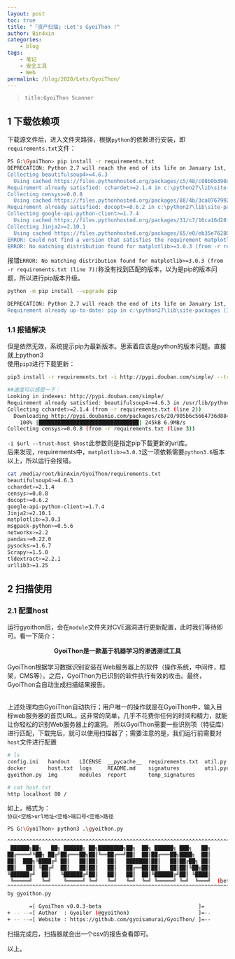 ```yaml
---
layout: post
toc: true
title: "「资产扫描」:Let's GyoiThon !"
author: Bin4xin
categories:
    - blog
tags:
    - 笔记
    - 安全工具
    - Web
permalink: /blog/2020/Lets/GyoiThon/
---
```



> `title:GyoiThon Scanner`

## 1 下载依赖项
下载源文件后，进入文件夹路径，根据`python`的依赖进行安装，即`requirements.txt`文件：

```bash
PS G:\GyoiThon> pip install -r requirements.txt
DEPRECATION: Python 2.7 will reach the end of its life on January 1st, 2020. Please upgrade your Python as Python 2.7 won't be maintained after that date. A future version of pip will drop support for Python 2.7. More details about Python 2 support in pip, can be found at https://pip.pypa.io/en/latest/development/release-process/#python-2-support
Collecting beautifulsoup4>=4.6.3
  Using cached https://files.pythonhosted.org/packages/c5/48/c88b0b390ae1f785942fc83413feb1268a1eb696f343d4d55db735b9bb39/beautifulsoup4-4.8.2-py2-none-any.whl
Requirement already satisfied: cchardet>=2.1.4 in c:\python27\lib\site-packages (from -r requirements.txt (line 2)) (2.1.5)
Collecting censys>=0.0.8
  Using cached https://files.pythonhosted.org/packages/88/4b/3ca07679928c26bb5503b53c37e2f6eef2521289956e2c1bf74b64008afa/censys-0.0.8.tar.gz
Requirement already satisfied: docopt>=0.6.2 in c:\python27\lib\site-packages (from -r requirements.txt (line 4)) (0.6.2)
Collecting google-api-python-client>=1.7.4
  Using cached https://files.pythonhosted.org/packages/31/c7/16ca16d28f2d71c8bd6fa67c91eb2a82259dc589c0504f903b675ecdaa84/google_api_python_client-1.7.11-py2-none-any.whl
Collecting Jinja2>=2.10.1
  Using cached https://files.pythonhosted.org/packages/65/e0/eb35e762802015cab1ccee04e8a277b03f1d8e53da3ec3106882ec42558b/Jinja2-2.10.3-py2.py3-none-any.whl
ERROR: Could not find a version that satisfies the requirement matplotlib>=3.0.3 (from -r requirements.txt (line 7)) (from versions: 0.86, 0.86.1, 0.86.2, 0.91.0, 0.91.1, 1.0.1, 1.1.0, 1.1.1, 1.2.0, 1.2.1, 1.3.0, 1.3.1, 1.4.0, 1.4.1rc1, 1.4.1, 1.4.2, 1.4.3, 1.5.0, 1.5.1, 1.5.2, 1.5.3, 2.0.0b1, 2.0.0b2, 2.0.0b3, 2.0.0b4, 2.0.0rc1, 2.0.0rc2, 2.0.0, 2.0.1, 2.0.2, 2.1.0rc1, 2.1.0, 2.1.1, 2.1.2, 2.2.0rc1, 2.2.0, 2.2.2, 2.2.3, 2.2.4)
ERROR: No matching distribution found for matplotlib>=3.0.3 (from -r requirements.txt (line 7))
```

报错`ERROR: No matching distribution found for matplotlib>=3.0.3 (from -r requirements.txt (line 7))`称没有找到匹配的版本，以为是pip的版本问题，所以进行pip版本升级。
```bash
python -m pip install --upgrade pip

DEPRECATION: Python 2.7 will reach the end of its life on January 1st, 2020. Please upgrade your Python as Python 2.7 won't be maintained after that date. A future version of pip will drop support for Python 2.7. More details about Python 2 support in pip, can be found at https://pip.pypa.io/en/latest/development/release-process/#python-2-support
Requirement already up-to-date: pip in c:\python27\lib\site-packages (19.3.1)
```

### 1.1 报错解决

但是依然无效，系统提示pip为最新版本。思索着应该是python的版本问题。直接就上python3
<br>使用`pip3`进行下载更新：
```bash
pip3 install -r requirements.txt -i http://pypi.douban.com/simple/ --trusted-host pypi.douban.com

##速度可以感受一下：
Looking in indexes: http://pypi.douban.com/simple/
Requirement already satisfied: beautifulsoup4>=4.6.3 in /usr/lib/python3/dist-packages (from -r requirements.txt (line 1)) (4.8.0)
Collecting cchardet>=2.1.4 (from -r requirements.txt (line 2))
  Downloading http://pypi.doubanio.com/packages/c6/20/905b6c5664736d884a40ac3b1204ab874c3c4a8ce86f7b2e28abc1fc6ee4/cchardet-2.1.5-cp37-cp37m-manylinux1_x86_64.whl (241kB)
    100% |████████████████████████████████| 245kB 6.9MB/s 
Collecting censys>=0.0.8 (from -r requirements.txt (line 3))

```
`-i $url --trust-host $host`此参数则是指定pip下载更新的url库。<br>
后来发现，requirements中，`matplotlib>=3.0.3`这一项依赖需要`python3.6`版本以上，所以运行会报错。
```bash
cat /media/root/binAxin/GyoiThon/requirements.txt 
beautifulsoup4>=4.6.3
cchardet>=2.1.4
censys>=0.0.8
docopt>=0.6.2
google-api-python-client>=1.7.4
Jinja2>=2.10.1
matplotlib>=3.0.3
msgpack-python>=0.5.6
networkx>=2.2
pandas>=0.22.0
pysocks>=1.6.7
Scrapy>=1.5.0
tldextract>=2.2.1
urllib3>=1.25
```


## 2 扫描使用
### 2.1 配置host
运行gyoithon后，会在`module`文件夹对CVE漏洞进行更新配置，此时我们等待即可。看一下简介：<br>
<center><strong>GyoiThon是一款基于机器学习的渗透测试工具</strong></center><br>
GyoiThon根据学习数据识别安装在Web服务器上的软件（操作系统，中间件，框架，CMS等）。之后，GyoiThon为已识别的软件执行有效的攻击。最终，GyoiThon会自动生成扫描结果报告。<br>

<br>上述处理均由GyoiThon自动执行；用户唯一的操作就是在GyoiThon中，输入目标web服务器的首页URL。这非常的简单，几乎不花费你任何的时间和精力，就能让你轻松的识别Web服务器上的漏洞。
所以GyoiThon需要一些识别项（特征库）进行匹配，下载完后，就可以使用扫描器了；需要注意的是，我们运行前需要对`host`文件进行配置
```bash
# ls
config.ini   handout   LICENSE  __pycache__  requirements.txt  util.py
docker       host.txt  logs     README.md    signatures        util.pyc
gyoithon.py  img       modules  report       temp_signatures

# cat host.txt 
http localhost 80 /
```
如上，格式为：<br>
`协议<空格>url地址<空格>端口号<空格>路径`

```bash
PS G:\GyoiThon> python3 .\gyoithon.py

^^^^^^^^^^^^^^^^^^^^^^^^^^^^^^^^^^^^^^^^^^^^^^^^^^^^^^^^^^^^^^^^^^^^^^^^^^
 ██████╗██╗   ██╗ ██████╗ ██╗████████╗██╗  ██╗ ██████╗ ███╗   ██╗
██╔════╝╚██╗ ██╔╝██╔═══██╗██║╚══██╔══╝██║  ██║██╔═══██╗████╗  ██║
██║  ███╗╚████╔╝ ██║   ██║██║   ██║   ███████║██║   ██║██╔██╗ ██║
██║   ██║ ╚██╔╝  ██║   ██║██║   ██║   ██╔══██║██║   ██║██║╚██╗██║
╚██████╔╝  ██║   ╚██████╔╝██║   ██║   ██║  ██║╚██████╔╝██║ ╚████║
 ╚═════╝   ╚═╝    ╚═════╝ ╚═╝   ╚═╝   ╚═╝  ╚═╝ ╚═════╝ ╚═╝  ╚═══╝  (beta)
^^^^^^^^^^^^^^^^^^^^^^^^^^^^^^^^^^^^^^^^^^^^^^^^^^^^^^^^^^^^^^^^^^^^^^^^^^
by gyoithon.py

       =[ GyoiThon v0.0.3-beta                               ]=
+ -- --=[ Author  : Gyoiler (@gyoithon)                      ]=--
+ -- --=[ Website : https://github.com/gyoisamurai/GyoiThon/ ]=--
```
扫描完成后，扫描器就会出一个csv的报告查看即可。

以上。